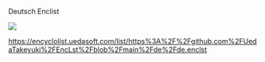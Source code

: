 Deutsch Enclist

<img src="https://chart.googleapis.com/chart?chs=150x150&cht=qr&chl=https%3A%2F%2Fencyclolist.uedasoft.com%2Flist%2Fhttps%253A%252F%252Fgithub.com%252FUedaTakeyuki%252FEncLst%252Fblob%252Fmain%252Fde%252Fde.enclst"/>

https://encyclolist.uedasoft.com/list/https%3A%2F%2Fgithub.com%2FUedaTakeyuki%2FEncLst%2Fblob%2Fmain%2Fde%2Fde.enclst
